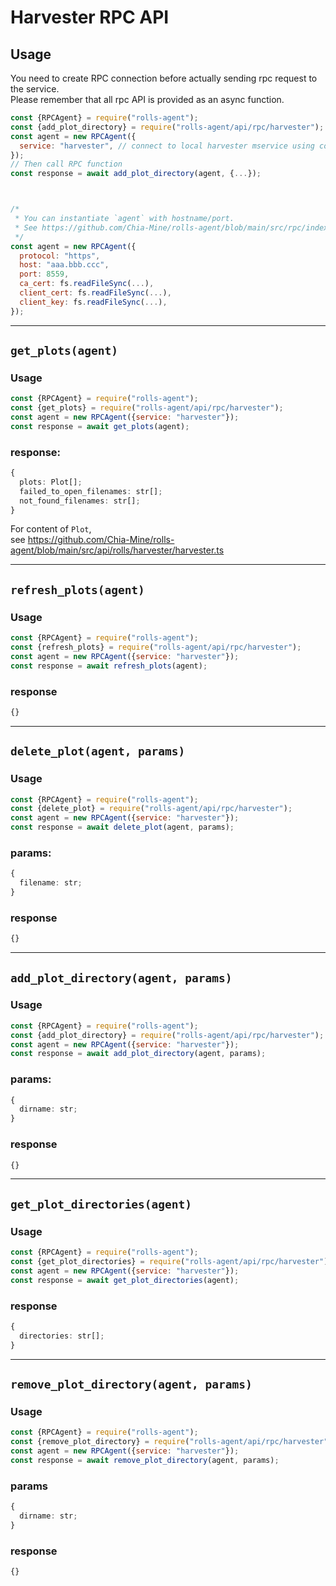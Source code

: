 # Harvester RPC API

## Usage
You need to create RPC connection before actually sending rpc request to the service.  
Please remember that all rpc API is provided as an async function.
```js
const {RPCAgent} = require("rolls-agent");
const {add_plot_directory} = require("rolls-agent/api/rpc/harvester");
const agent = new RPCAgent({
  service: "harvester", // connect to local harvester mservice using config file.
});
// Then call RPC function
const response = await add_plot_directory(agent, {...});



/*
 * You can instantiate `agent` with hostname/port.
 * See https://github.com/Chia-Mine/rolls-agent/blob/main/src/rpc/index.ts
 */
const agent = new RPCAgent({
  protocol: "https",
  host: "aaa.bbb.ccc",
  port: 8559,
  ca_cert: fs.readFileSync(...),
  client_cert: fs.readFileSync(...),
  client_key: fs.readFileSync(...),
});
```

---

## `get_plots(agent)`
### Usage
```js
const {RPCAgent} = require("rolls-agent");
const {get_plots} = require("rolls-agent/api/rpc/harvester");
const agent = new RPCAgent({service: "harvester"});
const response = await get_plots(agent);
```
### response:
```typescript
{
  plots: Plot[];
  failed_to_open_filenames: str[];
  not_found_filenames: str[];
}
```
For content of `Plot`,  
see https://github.com/Chia-Mine/rolls-agent/blob/main/src/api/rolls/harvester/harvester.ts

---

## `refresh_plots(agent)`
### Usage
```js
const {RPCAgent} = require("rolls-agent");
const {refresh_plots} = require("rolls-agent/api/rpc/harvester");
const agent = new RPCAgent({service: "harvester"});
const response = await refresh_plots(agent);
```
### response
```typescript
{}
```

---

## `delete_plot(agent, params)`
### Usage
```js
const {RPCAgent} = require("rolls-agent");
const {delete_plot} = require("rolls-agent/api/rpc/harvester");
const agent = new RPCAgent({service: "harvester"});
const response = await delete_plot(agent, params);
```
### params:
```typescript
{
  filename: str;
}
```
### response
```typescript
{}
```

---

## `add_plot_directory(agent, params)`
### Usage
```js
const {RPCAgent} = require("rolls-agent");
const {add_plot_directory} = require("rolls-agent/api/rpc/harvester");
const agent = new RPCAgent({service: "harvester"});
const response = await add_plot_directory(agent, params);
```
### params:
```typescript
{
  dirname: str;
}
```
### response
```typescript
{}
```

---

## `get_plot_directories(agent)`
### Usage
```js
const {RPCAgent} = require("rolls-agent");
const {get_plot_directories} = require("rolls-agent/api/rpc/harvester");
const agent = new RPCAgent({service: "harvester"});
const response = await get_plot_directories(agent);
```
### response
```typescript
{
  directories: str[];
}
```

---

## `remove_plot_directory(agent, params)`
### Usage
```js
const {RPCAgent} = require("rolls-agent");
const {remove_plot_directory} = require("rolls-agent/api/rpc/harvester");
const agent = new RPCAgent({service: "harvester"});
const response = await remove_plot_directory(agent, params);
```
### params
```typescript
{
  dirname: str;
}
```
### response
```typescript
{}
```

